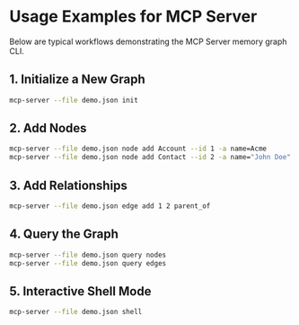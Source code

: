 # Usage Examples for MCP Server

Below are typical workflows demonstrating the MCP Server memory graph CLI.

## 1. Initialize a New Graph

```bash
mcp-server --file demo.json init
```

## 2. Add Nodes

```bash
mcp-server --file demo.json node add Account --id 1 -a name=Acme
mcp-server --file demo.json node add Contact --id 2 -a name="John Doe"
```

## 3. Add Relationships

```bash
mcp-server --file demo.json edge add 1 2 parent_of
```

## 4. Query the Graph

```bash
mcp-server --file demo.json query nodes
mcp-server --file demo.json query edges
```

## 5. Interactive Shell Mode

```bash
mcp-server --file demo.json shell
```